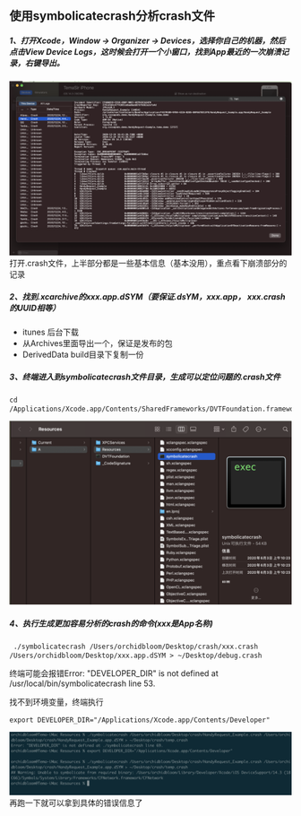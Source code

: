 ## 使用symbolicatecrash分析crash文件
##### 1、打开Xcode，Window -> Organizer -> Devices，选择你自己的机器，然后点击View Device Logs，这时候会打开一个小窗口，找到App最近的一次崩溃记录，右键导出。
![](crash1.png)
打开.crash文件，上半部分都是一些基本信息（基本没用），重点看下崩溃部分的记录
##### 2、找到.xcarchive的xxx.app.dSYM（要保证.dsYM，xxx.app， xxx.crash的UUID相等）
+ itunes 后台下载
+  从Archives里面导出一个，保证是发布的包
+  DerivedData build目录下复制一份  

##### 3、终端进入到symbolicatecrash文件目录，生成可以定位问题的.crash文件
```
cd /Applications/Xcode.app/Contents/SharedFrameworks/DVTFoundation.framework/Versions/A/Resources
```
![](crash2.png)
##### 4、执行生成更加容易分析的crash的命令(xxx是App名称)
```
 ./symbolicatecrash /Users/orchidbloom/Desktop/crash/xxx.crash /Users/orchidbloom/Desktop/xxx.app.dSYM > ~/Desktop/debug.crash
```

终端可能会报错Error: "DEVELOPER_DIR" is not defined at /usr/local/bin/symbolicatecrash line 53. 

找不到环境变量，终端执行

```
export DEVELOPER_DIR="/Applications/Xcode.app/Contents/Developer"
```

![](crash3.png)
再跑一下就可以拿到具体的错误信息了